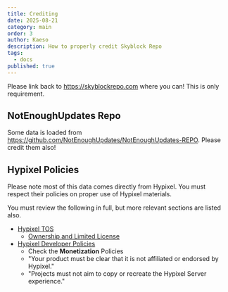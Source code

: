 ```yaml
---
title: Crediting
date: 2025-08-21
category: main
order: 3
author: Kaeso
description: How to properly credit Skyblock Repo
tags:
  - docs
published: true
---
```


Please link back to https://skyblockrepo.com where you can! This is only requirement.

## NotEnoughUpdates Repo

Some data is loaded from https://github.com/NotEnoughUpdates/NotEnoughUpdates-REPO. Please credit them also!

## Hypixel Policies

Please note most of this data comes directly from Hypixel. You must respect their policies on proper use of Hypixel materials.

You must review the following in full, but more relevant sections are listed also.

- [Hypixel TOS](https://hypixel.net/terms)
  - [Ownership and Limited License](https://hypixel.net/terms/#term-2)
- [Hypixel Developer Policies](https://developer.hypixel.net/policies)
  - Check the **Monetization** Policies
  - "Your product must be clear that it is not affiliated or endorsed by Hypixel."
  - "Projects must not aim to copy or recreate the Hypixel Server experience."

